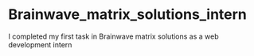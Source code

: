 # Brainwave_matrix_solutions_intern
I completed my first task in Brainwave matrix solutions as a web development intern
